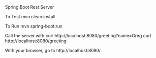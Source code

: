 Spring Boot Rest Server

To Test
mvn clean install

To Run
mvn spring-boot:run

Call the server with
curl http://localhost:8080/greeting?name=Greg
curl http://localhost:8080/greeting

With your browser, go to
http://localhost:8080/